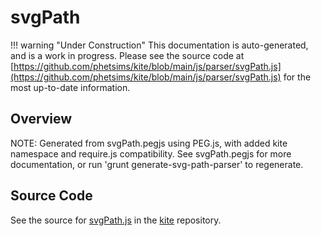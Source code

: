 # svgPath

!!! warning "Under Construction"
    This documentation is auto-generated, and is a work in progress. Please see the source code at
    [https://github.com/phetsims/kite/blob/main/js/parser/svgPath.js](https://github.com/phetsims/kite/blob/main/js/parser/svgPath.js) for the most up-to-date information.

## Overview

NOTE: Generated from svgPath.pegjs using PEG.js, with added kite namespace and require.js compatibility.
See svgPath.pegjs for more documentation, or run 'grunt generate-svg-path-parser' to regenerate.



## Source Code

See the source for [svgPath.js](https://github.com/phetsims/kite/blob/main/js/parser/svgPath.js) in the [kite](https://github.com/phetsims/kite) repository.

